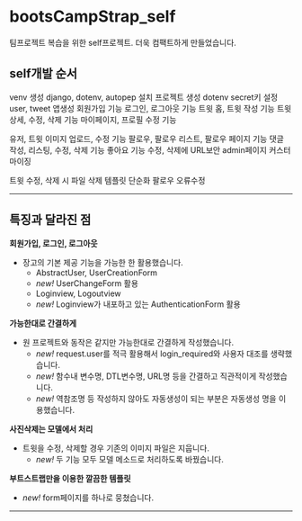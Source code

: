 # bootsCampStrap_self
팀프로젝트 복습을 위한 self프로젝트.
더욱 컴팩트하게 만들었습니다.

## self개발 순서
venv 생성
django, dotenv, autopep 설치
프로젝트 생성
dotenv secret키 설정
user, tweet 앱생성
회원가입 기능
로그인, 로그아웃 기능
트윗 홈, 트윗 작성 기능
트윗 상세, 수정, 삭제 기능
마이페이지, 프로필 수정 기능

유저, 트윗 이미지 업로드, 수정 기능
팔로우, 팔로우 리스트, 팔로우 페이지 기능
댓글 작성, 리스팅, 수정, 삭제 기능
좋아요 기능
수정, 삭제에 URL보안
admin페이지 커스터마이징

트윗 수정, 삭제 시 파일 삭제
템플릿 단순화
팔로우 오류수정

---

## 특징과 달라진 점

**회원가입, 로그인, 로그아웃**
+ 장고의 기본 제공 기능을 가능한 한 활용했습니다.
    + AbstractUser, UserCreationForm
    + *new!* UserChangeForm 활용
    + Loginview, Logoutview
    + *new!* Loginview가 내포하고 있는 AuthenticationForm 활용

**가능한대로 간결하게**
+ 원 프로젝트와 동작은 같지만 가능한대로 간결하게 작성했습니다.
    + *new!* request.user를 적극 활용해서 login_required와 사용자 대조를 생략했습니다.
    + *new!* 함수내 변수명, DTL변수명, URL명 등을 간결하고 직관적이게 작성했습니다.
    + *new!* 역참조명 등 작성하지 않아도 자동생성이 되는 부분은 자동생성 명을 이용했습니다.

**사진삭제는 모델에서 처리**
+ 트윗을 수정, 삭제할 경우 기존의 이미지 파일은 지웁니다.
    + *new!* 두 기능 모두 모델 메소드로 처리하도록 바꿨습니다.

**부트스트랩만을 이용한 깔끔한 템플릿**
+ *new!* form페이지를 하나로 뭉쳤습니다.


---
